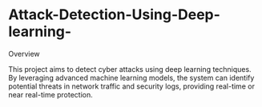 # Attack-Detection-Using-Deep-learning-
Overview

This project aims to detect cyber attacks using deep learning techniques. By leveraging advanced machine learning models, the system can identify potential threats in network traffic and security logs, providing real-time or near real-time protection.
